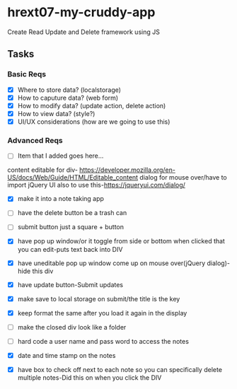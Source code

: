 # hrext07-my-cruddy-app
Create Read Update and Delete framework using JS


## Tasks

### Basic Reqs
- [X] Where to store data? (localstorage)
- [X] How to caputure data? (web form)
- [X] How to modify data? (update action, delete action)
- [X] How to view data? (style?)
- [X] UI/UX considerations (how are we going to use this)

### Advanced Reqs
- [ ] Item that I added goes here...

content editable for div- https://developer.mozilla.org/en-US/docs/Web/Guide/HTML/Editable_content
dialog for mouse over/have to import jQuery UI also to use this-https://jqueryui.com/dialog/

- [X] make it into a note taking app
- [ ] have the delete button be a trash can
- [ ] submit button just a square + button
- [X] have pop up window/or it toggle from side or bottom when clicked that you can edit-puts text back into DIV
- [X] have uneditable pop up window come up on mouse over(jQuery dialog)-hide this div
- [X] have update button-Submit updates
- [X] make save to local storage on submit/the title is the key
- [X] keep format the same after you load it again in the display

- [ ] make the closed div look like a folder
- [ ] hard code a user name and pass word to access the notes
- [X] date and time stamp on the notes
- [X] have box to check off next to each note so you can specifically delete multiple notes-Did this on when you click the DIV